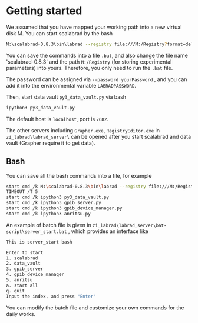 # Getting started



We assumed that you have mapped your working path into a new virtual disk M. You can start scalabrad by the bash

```bash
M:\scalabrad-0.8.3\bin\labrad --registry file:///M:/Registry?format=delphi
```

You can save the commands into a file `.bat`, and also change the file name 'scalabrad-0.8.3' and the path `M:/Registry`  (for storing experimental parameters) into yours.  Therefore, you only need to run the `.bat` file. 

The password can be assigned via `--password yourPassword` , and you can add it into the environmental variable `LABRADPASSWORD`. 



Then, start data vault `py3_data_vault.py` via bash

```bash
ipython3 py3_data_vault.py
```

The default host is `localhost`, port is `7682`. 

The other servers including `Grapher.exe`, `RegistryEditor.exe` in  `zi_labrad\labrad_server\` can be opened after you start scalabrad and data vault (Grapher require it to get data). 



## Bash

You can save all the bash commands into a file, for example

```bash
start cmd /k M:\scalabrad-0.8.3\bin\labrad --registry file:///M:/Registry?format=delphi
TIMEOUT /T 5
start cmd /k ipython3 py3_data_vault.py
start cmd /k ipython3 gpib_server.py
start cmd /k ipython3 gpib_device_manager.py
start cmd /k ipython3 anritsu.py
```



An example of batch file is given in `zi_labrad\labrad_server\bat-script\server_start.bat` , which provides an interface like

```bash
This is server_start bash

Enter to start
1. scalabrad
2. data_vault
3. gpib_server
4. gpib_device_manager
5. anritsu
a. start all
q. quit
Input the index, and press "Enter"
```

You can modify the batch file and customize your own commands for the daily works. 
